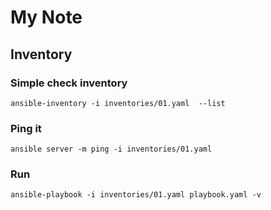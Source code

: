# My Note

## Inventory

### Simple check inventory
    ansible-inventory -i inventories/01.yaml  --list 
### Ping it
    ansible server -m ping -i inventories/01.yaml 

### Run
    ansible-playbook -i inventories/01.yaml playbook.yaml -v